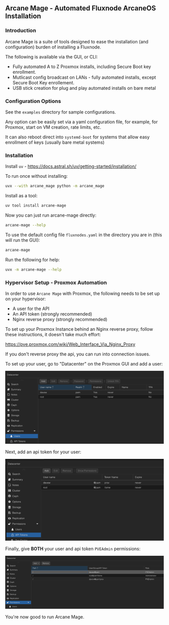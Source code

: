 ## Arcane Mage - Automated Fluxnode ArcaneOS Installation

### Introduction

Arcane Mage is a suite of tools designed to ease the installation (and configuration) burden of installing a Fluxnode.

The following is available via the GUI, or CLI:

* Fully automated A to Z Proxmox installs, including Secure Boot key enrollment.
* Mutlicast config broadcast on LANs - fully automated installs, except Secure Boot Key enrollement.
* USB stick creation for plug and play automated installs on bare metal

### Configuration Options

See the `examples` directory for sample configurations.

Any option can be easily set via a yaml configuration file, for example, for Proxmox, start on VM creation, rate limits, etc.

It can also reboot direct into `systemd-boot` for systems that allow easy enrollment of keys (usually bare metal systems)

### Installation

Install `uv` - https://docs.astral.sh/uv/getting-started/installation/

To run once without installing:

```bash
uvx --with arcane_mage python -m arcane_mage
```

Install as a tool:

```bash
uv tool install arcane-mage
```

Now you can just run arcane-mage directly:

```bash
arcane-mage --help
```

To use the default config file `fluxnodes.yaml` in the directory you are in (this will run the GUI):

```bash
arcane-mage
```

Run the following for help:

```bash
uvx -m arcane-mage --help
```

### Hypervisor Setup - Proxmox Automation

In order to use `Arcane Mage` with Proxmox, the following needs to be set up on your hypervisor:

* A user for the API
* An API token (strongly recommended)
* Nginx reverse proxy (strongly recommended)

To set up your Proxmox Instance behind an Nginx reverse proxy, follow these instructions, it doesn't take much effort:

https://pve.proxmox.com/wiki/Web_Interface_Via_Nginx_Proxy

If you don't reverse proxy the api, you can run into connection issues.

To set up your user, go to "Datacenter" on the Proxmox GUI and add a user:

![Proxmox User Page ](proxmox_user.png)

Next, add an api token for your user:

![Proxmox Api Token ](proxmox_user_api_token.png)

Finally, give **BOTH** your user and api token `PVEAdmin` permissions:

![Proxmox Permissions ](proxmox_permissions.png)

You're now good to run Arcane Mage.
